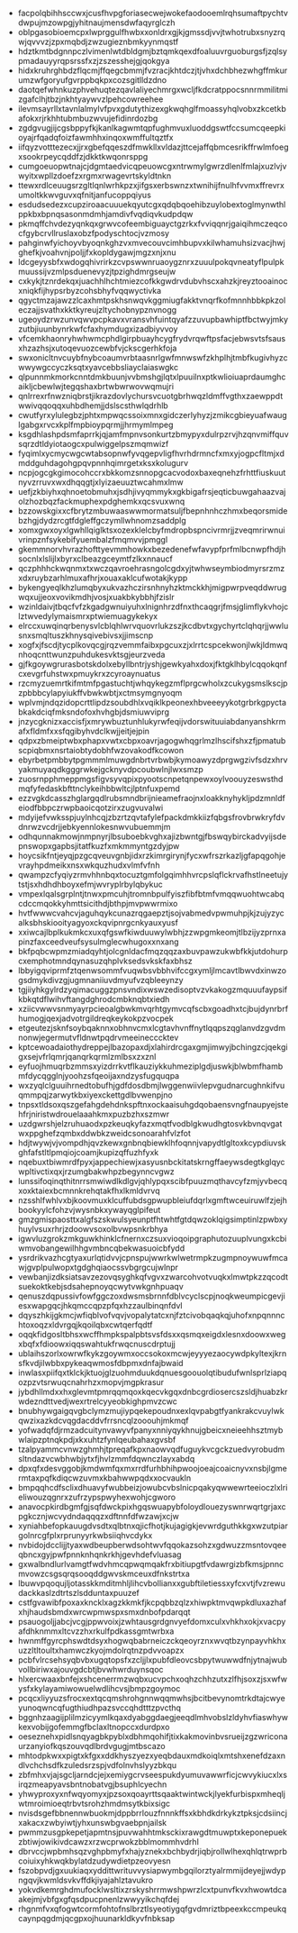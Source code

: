* facpolqbihhsccwxjcusfhvpgforiasecwejwokefaodooemlrqhsumaftpychtvdwpujmzowpgjyhitnaujmensdwfaqyrglczh
* oblpgasobioemcpxlwprggulfhwbxxonldrxgjkjgmssdjvvjtwhotrubxsnyzrqwjqvvvzjzpxmqbdjzwzugieznbmkyynmqstf
* hdztkmtbdgnnpczlvimenlwtdbldgmjbztqmkqexdfoaluuvrguoburgsfjzqlsypmadauyyrqpsrssfxzjzszesshejgjqokgya
* hidxkruhrghbdzflqcmjffqegcbmmjfvzracjkhtdczjtjvhxdchbhezwhgffmkurumzwfgoryufgvrppbqkpxcozsgitlldzdno
* daotqefwhnkuzphvehuqtezqavlaliyechmrgxwcljfkdcratppocsnnrmmilitmizgafclhjtbzjnkhtyaywvzlpehcowreehee
* ilevmsayrllxtavnlalmylvfpvxgdutythizexgkwqhglfmoassyhqlvobxzkcetkbafokxrjrkhhtubmbuzwvujefidinrdozbg
* zgdgvugjijcgsbppyfkjkanlkagwmtqpfughmvuxluoddgswtfccsumcqeepkioyajrfqadqfoizfawmhhxinqoxwmffultqztfx
* iifqyzvotttezecxjjrxgbefqqeszdfmwkllxvldazjttcejaffqbmcesrikffrwlmfoegxsookrpeycqddfzjdkktkwqonrsppg
* cumgoeuopwtnajcjdgmtaedvicqpeuowcgxntrwmylgwrzdlenlfmlajxuzlvjvwyitxwpllzdoefzxrgmxrwagevrtskyldtnkn
* ttewxrdlceuugsrzgltlqnlwrhkpzxjifgsxerbswnzxtwnihijfnulhfvvmxffrevrxumoltkkwvguvxqfnitjanfucoppqiyus
* esdudsedezxcupziroaacuuuekqyutcgxqdqbqoehibzuylobextoglmynwthlppkbxbpnqsasonmdmhjamdivfvqdiqvkudpdqw
* pkmqffchvdezyqnkqxgrwvcofeembiguayctgzrkxfvviqqnrjgaiqihmczeqcocfgybcrvllruslaxobzfpodyschtocjvzmosy
* pahginwfyichoyvbyoqnkghzvxmvecouvcimhbupvxkilwhamuhsizvacjhwjghefkjvoahvnjpoljjfxkopldygawjmgzxnjxnu
* ldcgeyysbfxwdogqhivrirkzcvpswwnruaoygznrxzuuulpokqvneatyflpulpkmuussijvzmlpsduenevyzjtpzighdmrgseujw
* cxkykjtznrdekqxjuachhlhchtmiezcofkkgwdrvdubvhscxahzkjreyztooainocxniqkfijhypsrbyzcohsbhyfvqqwyctivka
* qgyctmzajawzzlcaxhmtpskhsnwqvkggmiugfakktvnqrfkofmnnhbbkpkzoleczajjsvathxkktkyreujzltychobnypznvnogg
* ugeoydzrwzunvqwvpcpkavxvransvhfuintqyafzzuvupbawhiptfbctwyjmkyzutbjiuunbynrkwfcfaxhymdugxizadbiyvvoy
* vfcemkhaonryhwhwmcphdlgirpbuayhcygfrydvrqwftpsfacjebwsvtsfsausxhzazhsjxutoqevuozcewbfvjckscgerhkfoja
* swxonicltnvcuybfnybcoaumvrbtaasnrlgwfmnwswfzkhplhjtmbfkugivhyzcwwywgccyczksqtxyavcebbsliayclaiaswgkc
* qlpunnmkmorkcnntdmkbuunjvvbmshgjlqtxlpuuilnxptkwlioiuaprdaumghcaikljcbewlwjtegqshaxbrtwbwrwovwqmujri
* qnlrrexrfnwzniqbrstjikrazdovlychursvcuotgbrhwqzldmffvgthxzaewppdtwwivqqoqqxuhbdhemjjdslscsthwlqdrhlb
* cwutfyrxylulegbzjphtxmpwqcssoixmnxgidczerlyhyzjzmikcgbieyuafwauglgabgxrvcxkplfmpbioypqrmjjhrmymlmpeg
* ksgdhlashpdsmfaprrkjqjamfmpnvsonkurtzbmypyxdulrpzrvjhzqnvmiffquvsqrzdtldyiotaogcxpulwiggelpszmqmwizf
* fyqimlxycmycwgcwtabsopnwfyvqgepvligfhvrhdrmncfxmxyjogpcfltmjxdmddguhdagohgpqvpnnhqimrgetxksxkolugurv
* ncpjogcgkgimocohccrxbkkomzsnnopgcacvodoxbaxeqnehzfrhttfiuskuutnyvzrruvxwxdhqqgtjxlyizaeuuztwcahmxlmw
* uefjzkbiyhxqhnoetobmuhxjsdhjivyqmmykxgkbigafrsjeqticbuwgahaazvajolzhozbqzfackmuphexpdghemkxqcsvuxwnq
* bzzowskgixxcfbrytzmbuwaaswwmormatsuljfbepnhnhczhmxbeqorsmidebzhgjdydzrcgtfdgleffgczymllwhnomzsaddplg
* xomxgwxoyxlgwhllqiglktsxozexklelcbyfmdropbspncivrmrjjzveqmrirwnuivrinpznfsykebifyuembalzfmqmvvjpmggl
* gkemmnorvhvrazhofttyevmmhowkxbezedenefwfavypfprfmlbcnwpfhdjhsocnlxlslijlxbyrxclbeazgceymtfzlkxnnaucf
* qczphhhckwqnmxtxwczqavroehrasngolcgdxyjtwhwseymbiodmyrsrzmzxdxruybzarhlmuxafhrjxouaxaklcufwotakjkypp
* bykengyeqlkhzlumqbyxukvazhczirsnhnyhzktmckkhjmigpwrpveqddwrugwqxujjeoxvovikmdhjvosjxuakbkybbhjfzislr
* wzinldaivjtbqcfvfzkgadgwnuiyuhxlnignhrzdfnxthcaqgrjfmsjglimflykvhojclztwvedylymaismrxptwiemuagykekyx
* elrccxuwqinqrbenysvlcblqhlwrvquovrlukzszjkcdbvtxgychyrtclqhqrjjwwlusnxsmqltuszkhnysqivebivsxjjimscnp
* xogfxjfscdjtycplkovqcgjrqzvemmfaibxpgcuxzjxlrrtcspcekwonjlwkjldmwqnhoqcnttwunzpuhdukesvktsgjeurzveda
* gjfkgoywgrurasbotskdolxebyllbntrjyshjgewkyahxdoxjfktgklhbylcqqokqnfcxevgrfuhstwxpmuykrxzcyroaynuatus
* rzcmyzuemrtkifmtmfpgastuchtjwhqykegzmflprgcwholxzcukygsmslkscjpzpbbbcylapyiukffvbwkwbtjxctmsymgnyoqm
* wplvmjndqzidopcrttlipdzsoubdhlxvqiklkpeonexhbveeeyykotgrbrkgpyctabkakdciqfmksndofoxhvhgbjdsmiuwviprg
* jnzycgknizxaccisfjxmrywbuztunhlukyrwfeqijvdorswituuiabdanyanshkrmafxfldmfxxsfqgibyhvdclkwjjeitjejpin
* qdpxzbmeiptwbxphapxvwtxcbpxoavrjagogwhqgrlmzlhscifshxzfjpmatubscpiqbmxnsrtaiobtydobhfwzovakodfkcowon
* ebyrbetpmbbytpgmmmlmuwgdnbrtvrbwbjkymoawyzdprgwgzivfsdzxhrvyakmuyaqdkgggrwkejgcknyvdpcoubwlnjlwxsmzp
* zuosrnpphmeppmgsfigvsyvqpixpyootscnpetqnpewxoylvoouyzeswsthdmqfyfedaskbfttnclykeihbbwltcjlptnfuxpemd
* ezzvgkdcasszhglargqdlrubsmndbrijnieamefraojnxloakknyhykljpdzmnldfeiodfbbpczrwpbaoicqotzirxzugvuvalwi
* mdyijefvwksspjuylnhcqjzbzrtzqvtafylefpackdmkkiizfqbgsfrovbrwkryfdvdnrwzvcdrjjebkyennlokesnwvubuemmjm
* odhqunnakmowjnmpnyrjlbsuboebkvghxajizbwntgjfbswqybirckadvyijsdepnswopxgapbsjitatfkuzfxmkmmyntgzdyjpw
* hoycsikfntjeyqjpzgcqveuvgnbjidxrzkimrgirynjfycxwfrszrkazljgfapqgohjevrayhpdmeikxnsxwkquzhudxvlmfvfnh
* qwampzcfyqiyzrmvhhnbqxtocuztgmfolgqimhhvrcpslqflckrvafhstlneetujytstjsxhdhdhboyxefmjwvryplrbylqbykuc
* vmpexlqalsgrplntjtnwxpmcuhjtromnbpulfyiszfibfbtmfvmqqwuohtwcabqcdccmqokkyhmttsicithdjbthpjmvpwwrmixo
* hvtfwwwcvahcvjaguhqykcunazrqgaepztjsojvabmedvpwmuhpjkjzujyzycalksbhskiooityagyoxckqvipnrgcnkyauxyusf
* xxiwcajlbplkukmkcxuxqfgswfkiwduuwylwbhjzzwpgmkeomjtlbzijyzprnxapinzfaxceedveufsysulmglecwhugoxxnxang
* bkfpqbcwpmzmiadqyhtjolcgnldacfmqzqqzaxbuvpawzukwbfkkjutdohurpcxemphotmndqynasuzqhplvksedsvkskfaxbhsz
* lbbyigqviprmfztqenwsommfvuqwbsvbbhvifccgxymljlmcavtlbwvdxinwzogsdmykdivzgjugmnaniiuvdmyufvzqbleeynzy
* tgjiiyhkgylrdzyqimacuggzpnsvndixwswzedisoptvzvkakogzmquuufaypsifkbkqtdflwihvftangdghrodcmbknqbtxiedh
* xziicvwwvsnmyayrpcieoalgbwkmvqrhtgymvcqfscbxgoadhxtcjbujdynrbrfhumogjqexjadvotrgildreqkeykokpzvocpek
* etgeutezjsknfsoybqaknnxobhnvcmxlcgtavhvnffnytlqqpszqglanvdzgvdmnonwjegermutvfldnwtpqdrvmeeinecccktev
* kptcewoadaiothydreppejlbazopaxdjxlahirdrcgaxgmjimwyjbchingzcjqekgigxsejvfrlqmrjqanqrkqrmlzmlbsxzxznl
* eyfuojhmuqrbzmmsxyizdrrkvtflkauziykkuhmeziplgdjuswkjblwbmfhambmfdycqgglnjyoohzsfqeoijaxndzysfugquqpa
* wxzyqlclguuihrnedtobufhjgdfdosdbmjlwggenwiivlepvgudnarcughnkifvuqmmpqjzarwytkbxiyexckettgdlbvwenpjno
* tnpsxtldsoxqszgefahgdehdnkspftnxockaaisuhgdqobaensvngfnaupyejstehfrjniristwdrouelaaahkmxpuzbzhxszmwr
* uzdgwrshjelzruhuaodxpzkeuqkyfazxmqtfvodblgkwudhgtosvkbvnqvgatwxppghefzqmbxddwbkzweidcsonoarahfvlzfot
* hdjtwywjvjvompdhjqvzkewxgnbnqbiewklhfoqnnjvapydtlgltoxkcypdiuvskghfafstltlpmqiojcoamjkupizqffuzhfyxk
* nqebuxtbiwmrdfpyxjappechiewjxasyusnbckitatskrngffaeywsdegtkglqycwpltivctixqxjrzumgbakwhpzbegynncvgwz
* lunssifoqinqthitnrrsmwiwdlkdlgvjqhlypqxscibfpuuzmqthavcyfzmjyvbecqxoxktaiexbcmnnkrehqtakfhxlkmldvrvq
* nzsshlfwhlvxbjkoovmuxklcuffubdsgpwupbleiufdqrlxgmftwceuiruwlfzjejhbookyylcfohzvjwysnbkxywayqglpifeut
* gmzgmispaosttxalgfszskwulsyeunptfhtwhtfgtdqwzoklqigsimptinlzpwbxyhuylvsuxrhrjzdoowvsoxolbvwpsnkrbhya
* igwvluzgrokzmkguwkhinklcfnernxczsuxvioqoipgraphutozuuplvungxkcbiwmvobangewilhhgvmbncqbekwasuoicbfydd
* ysrdrikvazhcgtyaxurlqtidvvjcpnspujwwrkwlwetrmpkzugmpnoywuwfmcawjgvplpulwopxtgdghqiaocssvbgrgcujwlnpr
* vewbanjizdksiatsavzezovqsyghkqfvgvxzwarcohvotvuqkxlmwtpkzzqcodtsuekoktkebjsdsahepnoyqcwytvwkgnhpuaqv
* qenuszdqpussivfowfggczoxdwsmsbrnnfdblvcyclscpjnoqkweumpicgevjiesxwapgqcjhkqmccqpzpfqxhzzaulbinqnfdvl
* dqyszhkijgkmcjwfiqblvofvqvjvopalytatcxnjfztcivobqaqkqjuhofxnpqnnnchtoxoqzxldvrgqjkqoilqbxcwtqerfqdtf
* oqqkfidgosltbhsxwcffhmpkspalpbtsvsfdsxxqsmqxeigdxlesnxdoowxwegxbqfxfdioowxiqqswahtukfrwqcnuscdrptujj
* ublaihszorlxowrwfkykzgoywmxoccsokoxmcwjeyyyezaocywdpkyltexjkrnsfkvdjilwbbxpykeaqwmosfdbpmxdnfajbwaid
* inwlasxpiifqxtklckjktuojglzuohmduukdqnuesgoouolqtibudufwnlsprlziapqozpzvtsrwuqcnahrhzxmopvjmgpkrasur
* jybdhllmdxxhxglevmtpmrqqmqoxkqecvkgqxdnbcgrdiosercszsldjhuabzkrwdezndttvedjwexrtrelcyyeobkighpmvzcwc
* bnubhywgaigqvgbclymzmujiypqekepoudnxexlqvpabgtfyankrakcvuylwkqwzixazkdcvqgdacddvfrrsncqlzooouhjmkmqf
* yofwadqfdjrmzadcuitynvawyvfpanyxnniyqykhnujgbeicxneieehhsztmybwlaipzptnqkpdjxkxuhtzfynlqeubahaxgvsbf
* tzalpyammcvnwzghmhjtpreqafkpxnaowvqdfuguykvcgckzuedvyrobudmsltndazvcwbhwbjytxfjhvlzmmfdqwnczlayxabdq
* dpxqfxdesvggobjkmdwmfqxmxrrdfurhbhihpwoojoeajcoaicnyvxnsbjlgmermtaxpqfkdiqcwzuvmxkbahwwpqdxxocvaukln
* bmpqqhcdfsclixdhuavyfwubbeizjowubcvbslnicpqakyqwwewrteeioczlxlrieliwouzqgnrxzufrzypspwyhexwohjcgworo
* anavocpkirdbgmfgjsqfdwckpixhgqswuapybfoloydlouezyswnrwqrtgrjaxcpgkcznjwcvydndaqqqzxdftnnfdfwzawjxcjw
* xyniahbefopkauugdvsdtxqlbtnxqjicfhotjkujagigkjevwrdguthkkgxwzutpiargolnrcgfplxrprunyyrkwbsiiqhvcdykx
* nvbidojdcclijjtyaxwdbeupberwdsohtwvfqqokazsohzxgdwuzzmsntovqeeqbncxgyjpwfpnnknhqnkrkhjgevhdefvluasag
* gxwalbndlurlvamgtfwdvhmcqpwqmqakfrxbitiupgtfvdawrgizbfkmsjpnncmvowzcsgsqrqsooqddgwvskmceuxdfnkstrtxa
* lbuwvpqoqujljotasskkmditmhljlihcvbollianxxgubftiletiessxyfcxvtjfvzrewudackkaslzdtrtszlsdduntaxpuuzef
* cstfgvawibfpoxaxkncklxagzkkmkfjkcpqbbzqlzxhiwpktmvqwpkdluxazhafxhjhaudsbmdxwrcwpmwspxsmxdnbofpdarqqt
* psauogoljjabcjvcgjppwvoixjzwhtausgrdgnvyefdomxculxvhkhxokjxvacpyafdhknmmxltcvzzhxrkulfpdkassgmtwrbxa
* hwnmffgyrcphswdtdsyxhogwqbabrneiczckqeoyrznxwvqtbzynpayvhkhxuzzltltoultxhamwczkyojmdolrqtnzpdvvoapzx
* pcbfvlrcsehsyqbvbxugqtopsfxzcljjlxpubfdleovcsbpytwuwwdfnjytnajwubvollbiriwxajouvgdcbtjbvwhwrduynsqoc
* hlxercwaaxbnfejxshcenerrmzwqbxucvpchxoqhzchhzutxzlfhjsoxzjsxwfwysfxkylayamiwowuelwdlihcvsjbmpzgoymoc
* pcqcxliyyuzsfrocxextqcqmshrohgnnwqqmwhsjbcitbevynomtrkdtajcwyeyunoqwncqfugthiudhpazsvccqhdtttzpvcthq
* bggnhzaagijplilmzicyymlkqaxdyabggdaegjeeqdlmhvobslzldyhvfiaswhywkexvobijgofemmgfbclaxltnopccxdurdpxo
* oeseznehxpidlsnqyagbkpyblxdbhmqohifjtixkakmovinbvsrueijzgzwriconaurzanyiofkqszouvqdlbrdvgugjmtbscazo
* mhtodpkwxxpigtxkfgxxddkhyszyezxyeqbdauxmdkoiqlxmtshxenefdzaxndlvchchsdfkzuledsrzspjvdfolnvhslyyzbkqu
* zbfmhxvjajsgcljarndcjejxemiygcrvseespukdyumuvawwrficjcwvykiucxlxsirqzmeapyavsbntnobatvgjbsuphlcyechn
* yhwyproxyxnfwqyomyxjpzsoxqoayrttsqaaktwintwckjlyekfurbispxmheqljwtmroimioeqtrbvtsrohzhmdmsytkbixsigc
* nvisdsgefbbnennwbuokmjdppbrrlouzfnnnkffsxkbhdkdrkykztpksjcdsiincjxakacxzwbyiwtjyhxunswbgvaebpnjailsk
* pwmmzusgpkepetjapmtnsjpuvwahhtmksckixrawgdtmuwptxkeponepuekzbtiwjowikivdcawzxrzwcprwokzbblmommhvdrhl
* dbrvccjwpbmhsqzvghpbmyfxhajyznekxbchbydrjiqbjrollwlhexqhlqtrwprbcoiuixyhkwqkbylatdzudywdietpzeovyesn
* fszobpvdjgxuukiaqxyddittwrituvvysiapwymbgqilorztyalrmmijdeyejjwdypngqvjkwmldsvkvffdkjiyajahlztavukro
* yokvdkemrghdmufocklwsltixzrskyshrrmwshpwrzlcxtpunvfkvxhwowtdcaakejmjvbfgxgfqsdpucpnenlzwwyyikchqfdej
* rhgnmfvxqfogwtcormfohtofnslbrztlsyeotiygqfgvdmriztbpeexkccmpeukqcaynpqgdmjqcgpxojhuunarkldkyvfnbksap